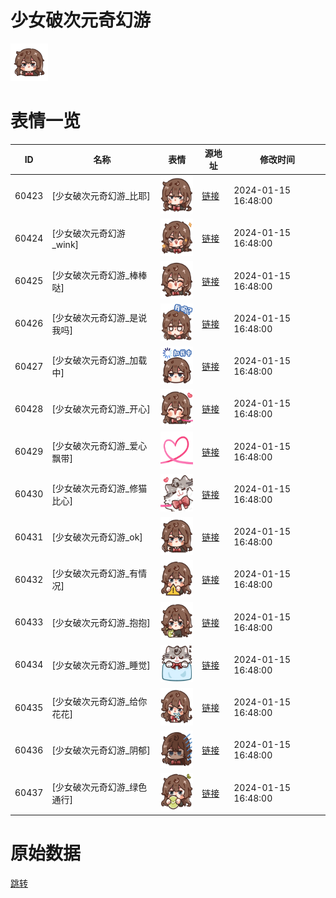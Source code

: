 # 少女破次元奇幻游

<img src="./cover.png" height="60" alt="cover" />

# 表情一览

|ID|名称|表情|源地址|修改时间|
|----|----|----|----|----|
|60423|[少女破次元奇幻游_比耶]|<img src="./pic/060423_%5B少女破次元奇幻游_比耶%5D.png" height="60" alt="比耶"/>|[链接](https://i0.hdslb.com/bfs/garb/4a49650fd61cf54c0fe7fac2bb7e1285d36549ba.png)|2024-01-15 16:48:00|
|60424|[少女破次元奇幻游_wink]|<img src="./pic/060424_%5B少女破次元奇幻游_wink%5D.png" height="60" alt="wink"/>|[链接](https://i0.hdslb.com/bfs/garb/04d54b84016f264e6a6ab74b48a98ba9f589c6ca.png)|2024-01-15 16:48:00|
|60425|[少女破次元奇幻游_棒棒哒]|<img src="./pic/060425_%5B少女破次元奇幻游_棒棒哒%5D.png" height="60" alt="棒棒哒"/>|[链接](https://i0.hdslb.com/bfs/garb/0c395c8d2067894ccdf6ded2a736a59f974230be.png)|2024-01-15 16:48:00|
|60426|[少女破次元奇幻游_是说我吗]|<img src="./pic/060426_%5B少女破次元奇幻游_是说我吗%5D.png" height="60" alt="是说我吗"/>|[链接](https://i0.hdslb.com/bfs/garb/144357de37101240c510d9cf927a02ef0e56c2c6.png)|2024-01-15 16:48:00|
|60427|[少女破次元奇幻游_加载中]|<img src="./pic/060427_%5B少女破次元奇幻游_加载中%5D.png" height="60" alt="加载中"/>|[链接](https://i0.hdslb.com/bfs/garb/a2aa83a6c79828641156aa92e85a1b59eb766521.png)|2024-01-15 16:48:00|
|60428|[少女破次元奇幻游_开心]|<img src="./pic/060428_%5B少女破次元奇幻游_开心%5D.png" height="60" alt="开心"/>|[链接](https://i0.hdslb.com/bfs/garb/e849364c85141ec992c0fbca6bc0bb814566c9c4.png)|2024-01-15 16:48:00|
|60429|[少女破次元奇幻游_爱心飘带]|<img src="./pic/060429_%5B少女破次元奇幻游_爱心飘带%5D.png" height="60" alt="爱心飘带"/>|[链接](https://i0.hdslb.com/bfs/garb/eba98cd23c0fafa262a06e0a6f95b2ee8ee4eadf.png)|2024-01-15 16:48:00|
|60430|[少女破次元奇幻游_修猫比心]|<img src="./pic/060430_%5B少女破次元奇幻游_修猫比心%5D.png" height="60" alt="修猫比心"/>|[链接](https://i0.hdslb.com/bfs/garb/0cb4ff27ca40026c572998879322afaccc8d6136.png)|2024-01-15 16:48:00|
|60431|[少女破次元奇幻游_ok]|<img src="./pic/060431_%5B少女破次元奇幻游_ok%5D.png" height="60" alt="ok"/>|[链接](https://i0.hdslb.com/bfs/garb/008df09f3b63e9ebceac5b945b2ddeed9d94624d.png)|2024-01-15 16:48:00|
|60432|[少女破次元奇幻游_有情况]|<img src="./pic/060432_%5B少女破次元奇幻游_有情况%5D.png" height="60" alt="有情况"/>|[链接](https://i0.hdslb.com/bfs/garb/f1d2839f43984c63d2e713257c965fcdd5898431.png)|2024-01-15 16:48:00|
|60433|[少女破次元奇幻游_抱抱]|<img src="./pic/060433_%5B少女破次元奇幻游_抱抱%5D.png" height="60" alt="抱抱"/>|[链接](https://i0.hdslb.com/bfs/garb/e9e1c4dcecb654da788277138a3191c51b673aa6.png)|2024-01-15 16:48:00|
|60434|[少女破次元奇幻游_睡觉]|<img src="./pic/060434_%5B少女破次元奇幻游_睡觉%5D.png" height="60" alt="睡觉"/>|[链接](https://i0.hdslb.com/bfs/garb/73d3479632649c1f8a3ab59fcba31c1105d88ab8.png)|2024-01-15 16:48:00|
|60435|[少女破次元奇幻游_给你花花]|<img src="./pic/060435_%5B少女破次元奇幻游_给你花花%5D.png" height="60" alt="给你花花"/>|[链接](https://i0.hdslb.com/bfs/garb/46f2db856b2ad3132ae972492ca605c667833d24.png)|2024-01-15 16:48:00|
|60436|[少女破次元奇幻游_阴郁]|<img src="./pic/060436_%5B少女破次元奇幻游_阴郁%5D.png" height="60" alt="阴郁"/>|[链接](https://i0.hdslb.com/bfs/garb/1de0dee496fc721c7ac7515f870746237806fa12.png)|2024-01-15 16:48:00|
|60437|[少女破次元奇幻游_绿色通行]|<img src="./pic/060437_%5B少女破次元奇幻游_绿色通行%5D.png" height="60" alt="绿色通行"/>|[链接](https://i0.hdslb.com/bfs/garb/a27723b776b252639b40f084ac60e7c80c481b25.png)|2024-01-15 16:48:00|

# 原始数据

[跳转](./raw.json)

